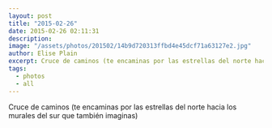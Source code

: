 ```yaml
---
layout: post
title: "2015-02-26"
date: 2015-02-26 02:11:31
description: 
image: "/assets/photos/201502/14b9d720313ffbd4e45dcf71a63127e2.jpg"
author: Elise Plain
excerpt: Cruce de caminos (te encaminas por las estrellas del norte hacia los murales del sur que también imaginas)
tags: 
  - photos
  - all
---
```


Cruce de caminos (te encaminas por las estrellas del norte hacia los murales del sur que también imaginas)
<p></p>
